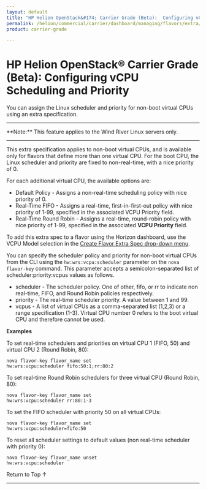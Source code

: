 ```yaml
---
layout: default
title: "HP Helion OpenStack&#174; Carrier Grade (Beta):  Configuring vCPU Scheduling and Priority"
permalink: /helion/commercial/carrier/dashboard/managing/flavors/extra/vcpu/sched/
product: carrier-grade

---
```

<!--UNDER REVISION-->

<script>

function PageRefresh {
onLoad="window.refresh"
}

PageRefresh();

</script>

<!-- <p style="font-size: small;"> <a href="/helion/commercial/carrier/ga1/install/">&#9664; PREV</a> | <a href="/helion/commercial/carrier/ga1/install-overview/">&#9650; UP</a> | <a href="/helion/commercial/carrier/ga1/">NEXT &#9654;</a></p> -->

# HP Helion OpenStack&#174; Carrier Grade (Beta): Configuring vCPU Scheduling and Priority

You can assign the Linux scheduler and priority for non-boot virtual CPUs using an extra specification.

<hr>
**Note:** This feature applies to the Wind River Linux servers only.
<hr>

This extra specification applies to non-boot virtual CPUs, and is available only for flavors that define more than one virtual CPU. For the boot CPU, the Linux scheduler and priority are fixed to non-real-time, with a nice priority of 0.

For each additional virtual CPU, the available options are:

* Default Policy - Assigns a non-real-time scheduling policy with nice priority of 0.
* Real-Time FIFO - Assigns a real-time, first-in-first-out policy with nice priority of 1-99, specified in the associated VCPU Priority
field.
* Real-Time Round Robin - Assigns a real-time, round-robin policy with nice priority of 1-99, specified in the associated **VCPU Priority** field.

To add this extra spec to a flavor using the Horizon dashboard, use the VCPU Model selection in the [Create Flavor Extra Spec drop-down menu](/helion/commercial/carrier/dashboard/managing/flavors/extra/).

You can specify the scheduler policy and priority for non-boot virtual CPUs from the CLI using the `hw:wrs:vcpu:scheduler` parameter on the `nova flavor-key` command. This parameter accepts a semicolon-separated list of scheduler:priority:vcpus values as follows.

* scheduler - The scheduler policy. One of other, fifo, or rr to indicate non real-time, FIFO, and Round Robin policies respectively.
* priority - The real-time scheduler priority. A value between 1 and 99.
* vcpus - A list of virtual CPUs as a comma-separated list (1,2,3) or a range specification (1-3). Virtual CPU number 0
refers to the boot virtual CPU and therefore cannot be used.

**Examples**

To set real-time schedulers and priorities on virtual CPU 1 (FIFO, 50) and virtual CPU 2 (Round Robin, 80):

	nova flavor-key flavor_name set
	hw:wrs:vcpu:scheduler fifo:50:1;rr:80:2

To set real-time Round Robin schedulers for three virtual CPU (Round Robin, 80):

	nova flavor-key flavor_name set
	hw:wrs:vcpu:scheduler rr:80:1-3

To set the FIFO scheduler with priority 50 on all virtual CPUs:

	nova flavor-key flavor_name set
	hw:wrs:vcpu:scheduler=fifo:50

To reset all scheduler settings to default values (non real-time scheduler with priority 0):

	nova flavor-key flavor_name unset
	hw:wrs:vcpu:scheduler


<a href="#top" style="padding:14px 0px 14px 0px; text-decoration: none;"> Return to Top &#8593; </a>


----
